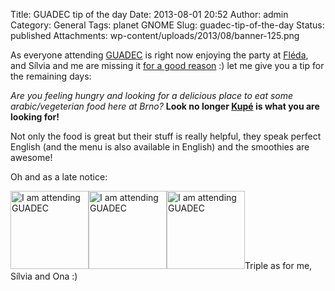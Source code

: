 Title: GUADEC tip of the day
Date: 2013-08-01 20:52
Author: admin
Category: General
Tags: planet GNOME
Slug: guadec-tip-of-the-day
Status: published
Attachments: wp-content/uploads/2013/08/banner-125.png

As everyone attending [GUADEC](http://www.guadec.org "The GNOME conference") is right now enjoying the party at [Fléda](http://fleda.cz/ "Fléda club"), and Sílvia and me are missing it [for a good reason](http://casament.badall.net "Photos and vídeos of our lovely kid") :) let me give you a tip for the remaining days:

*Are you feeling hungry and looking for a delicious place to eat some arabic/vegeterian food here at Brno?* **Look no longer [Kupé](http://www.kupeorient.cz/ "Kupé restaurant") is what you are looking for!**

Not only the food is great but their stuff is really helpful, they speak perfect English (and the menu is also available in English) and the smoothies are awesome!

Oh and as a late notice:

[<img src="{static}wp-content/uploads/2013/08/banner-125.png" class="aligncenter size-full wp-image-1522" width="125" height="125" alt="I am attending GUADEC" />]({static}wp-content/uploads/2013/08/banner-125.png)[<img src="{static}wp-content/uploads/2013/08/banner-125.png" class="aligncenter size-full wp-image-1522" width="125" height="125" alt="I am attending GUADEC" />]({static}wp-content/uploads/2013/08/banner-125.png)[<img src="{static}wp-content/uploads/2013/08/banner-125.png" class="aligncenter size-full wp-image-1522" width="125" height="125" alt="I am attending GUADEC" />]({static}wp-content/uploads/2013/08/banner-125.png)Triple as for me, Sílvia and Ona :)
